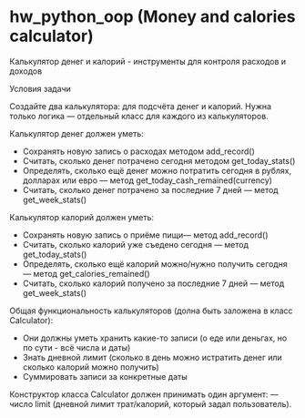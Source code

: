 # hw_python_oop (Money and calories calculator)
Калькулятор денег и калорий - инструменты для контроля расходов и доходов

Условия задачи

Создайте два калькулятора: для подсчёта денег и калорий. Нужна только логика — отдельный класс для каждого из калькуляторов.

Калькулятор денег должен уметь:
- Сохранять новую запись о расходах методом add_record()
- Считать, сколько денег потрачено сегодня методом get_today_stats()
- Определять, сколько ещё денег можно потратить сегодня в рублях, долларах или евро — метод get_today_cash_remained(currency)
- Считать, сколько денег потрачено за последние 7 дней — метод get_week_stats()

Калькулятор калорий должен уметь:
- Сохранять новую запись о приёме пищи— метод add_record()
- Считать, сколько калорий уже съедено сегодня — метод get_today_stats()
- Определять, сколько ещё калорий можно/нужно получить сегодня — метод get_calories_remained()
- Считать, сколько калорий получено за последние 7 дней — метод get_week_stats()

Общая функциональность калькуляторов (долна быть заложена в класс Calculator):
- Они должны уметь хранить какие-то записи (о еде или деньгах, но по сути - всё числа и даты) 
- Знать дневной лимит (сколько в день можно истратить денег или сколько калорий можно получить)
- Суммировать записи за конкретные даты

Конструктор класса Calculator должен принимать один аргумент: 
— число limit (дневной лимит трат/калорий, который задал пользователь). 
